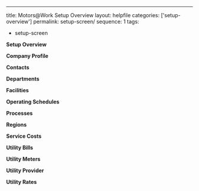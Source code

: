 ---
title: Motors@Work Setup Overview
layout: helpfile
categories: ['setup-overview']
permalink: setup-screen/
sequence: 1
tags:
- setup-screen


**Setup Overview**

**Company Profile** 

**Contacts**

**Departments**

**Facilities** 

**Operating Schedules**

**Processes**

**Regions**

**Service Costs**

**Utility Bills**

**Utility Meters** 

**Utility Provider** 

**Utility Rates**
